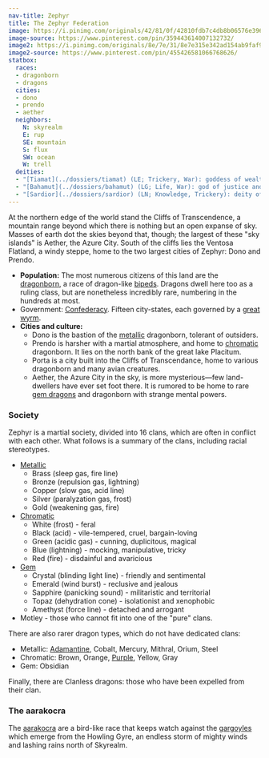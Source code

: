 ```yaml
---
nav-title: Zephyr
title: The Zephyr Federation
image: https://i.pinimg.com/originals/42/81/0f/42810fdb7c4db8b06576e39678e0ce5d.jpg
image-source: https://www.pinterest.com/pin/359443614007132732/
image2: https://i.pinimg.com/originals/8e/7e/31/8e7e315e342ad154ab9faf990066e770.png
image2-source: https://www.pinterest.com/pin/455426581066768626/
statbox:
  races:
  - dragonborn
  - dragons
  cities:
  - dono
  - prendo
  - aether
  neighbors:
    N: skyrealm
    E: rup
    SE: mountain
    S: flux
    SW: ocean
    W: trell
  deities:
  - "[Tiamat](../dossiers/tiamat) (LE; Trickery, War): goddess of wealth, greed and vengeance"
  - "[Bahamut](../dossiers/bahamut) (LG; Life, War): god of justice and nobility"
  - "[Sardior](../dossiers/sardior) (LN; Knowledge, Trickery): deity of night, psionics and secrets."
---
```


At the northern edge of the world stand the Cliffs of Transcendence, a mountain range beyond which there is nothing but an open expanse of sky. Masses of earth dot the skies beyond that, though; the largest of these "sky islands" is Aether, the Azure City. South of the cliffs lies the Ventosa Flatland, a windy steppe, home to the two largest cities of Zephyr: Dono and Prendo.

* **Population:** The most numerous citizens of this land are the [dragonborn](../creatures/dragonborn), a race of dragon-like [bipeds](../glossary#bipedal). Dragons dwell here too as a ruling class, but are nonetheless incredibly rare, numbering in the hundreds at most.
* Government: [Confederacy](https://en.wikipedia.org/wiki/Confederation). Fifteen city-states, each governed by a [great wyrm](../creatures/dragons).
* **Cities and culture:**
  * Dono is the bastion of the [metallic](../creatures/dragons#metallic) dragonborn, tolerant of outsiders.
  * Prendo is harsher with a martial atmosphere, and home to [chromatic](../creatures/dragons#chromatic) dragonborn. It lies on the north bank of the great lake Placitum.
  * Porta is a city built into the Cliffs of Transcendance, home to various dragonborn and many avian creatures.
  * Aether, the Azure City in the sky, is more mysterious—few land-dwellers have ever set foot there. It is rumored to be home to rare [gem dragons](../creatures/dragons#gem) and dragonborn with strange mental powers.

### Society

Zephyr is a martial society, divided into 16 clans, which are often in conflict with each other. What follows is a summary of the clans, including racial stereotypes.

* [Metallic](../creatures/dragons#metallic)
  * Brass (sleep gas, fire line)
  * Bronze (repulsion gas, lightning)
  * Copper (slow gas, acid line)
  * Silver (paralyzation gas, frost)
  * Gold (weakening gas, fire)
* [Chromatic](../creatures/dragons#chromatic)
  * White (frost) - feral
  * Black (acid) - vile-tempered, cruel, bargain-loving
  * Green (acidic gas) - cunning, duplicitous, magical
  * Blue (lightning) - mocking, manipulative, tricky
  * Red (fire) - disdainful and avaricious
* [Gem](../creatures/dragons#gem)
  * Crystal (blinding light line) - friendly and sentimental
  * Emerald (wind burst) - reclusive and jealous
  * Sapphire (panicking sound) - militaristic and territorial
  * Topaz (dehydration cone) - isolationist and xenophobic
  * Amethyst (force line) - detached and arrogant
* Motley - those who cannot fit into one of the "pure" clans.

There are also rarer dragon types, which do not have dedicated clans:

* Metallic: [Adamantine](https://dungeonsdragons.fandom.com/wiki/Adamantine_dragon), Cobalt, Mercury, Mithral, Orium, Steel
* Chromatic: Brown, Orange, [Purple](https://dungeonsdragons.fandom.com/wiki/Purple_dragon), Yellow, Gray
* Gem: Obsidian

Finally, there are Clanless dragons: those who have been expelled from their clan.

### The aarakocra

The [aarakocra](../creatures/aarakocra) are a bird-like race that keeps watch against the [gargoyles](../creatures/gargoyles) which emerge from the Howling Gyre, an endless storm of mighty winds and lashing rains north of Skyrealm.
